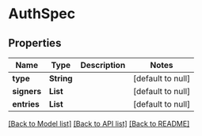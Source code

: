 # AuthSpec

## Properties

| Name        | Type       | Description | Notes             |
| ----------- | ---------- | ----------- | ----------------- |
| **type**    | **String** |             | [default to null] |
| **signers** | **List**   |             | [default to null] |
| **entries** | **List**   |             | [default to null] |

[[Back to Model list]](../README.md#documentation-for-models) [[Back to API list]](../README.md#documentation-for-api-endpoints) [[Back to README]](../README.md)
